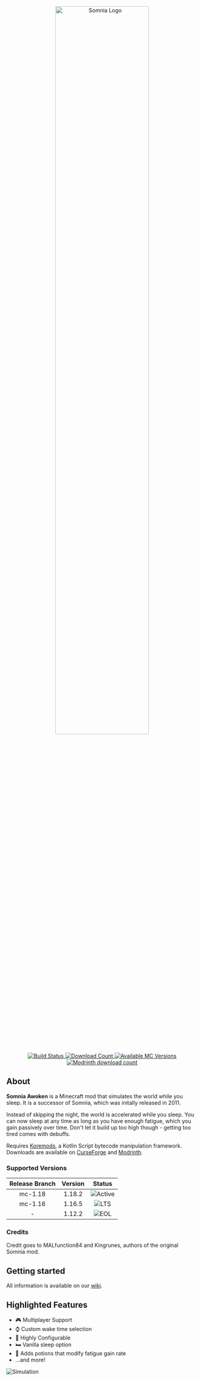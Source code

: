 <div align="center">
    <img src="https://i.imgur.com/KnnOhNi.png" alt="Somnia Logo" width="70%"/>
    <br></br>
    <a href="https://ci.su5ed.dev/buildConfiguration/SomniaAwoken_BuildBranch">
        <img src="https://ci.su5ed.dev/app/rest/builds/buildType:id:SomniaAwoken_BuildBranch/statusIcon.svg" alt="Build Status">
    </a>
    <a href="https://www.curseforge.com/minecraft/mc-mods/somnia">
        <img src="https://cf.way2muchnoise.eu/full_400796_downloads.svg" alt="Download Count">
    </a>
    <a href="https://www.curseforge.com/minecraft/mc-mods/somnia">
        <img src="https://cf.way2muchnoise.eu/versions/400796.svg" alt="Available MC Versions">
    </a>
    <a href="https://modrinth.com/mod/somnia">
        <img alt="Modrinth download count" src="https://img.shields.io/modrinth/dt/BiSrUr8O?color=00AF5C&label=modrinth&style=flat&logo=modrinth">
    </a>
</div>

## About

**Somnia Awoken** is a Minecraft mod that simulates the world while you sleep.
It is a successor of Somnia, which was initally released in 2011.

Instead of skipping the night, the world is accelerated while you sleep.
You can now sleep at any time as long as you have enough fatigue, which you gain passively over time.
Don't let it build up too high though - getting too tired comes with debuffs.

Requires [Koremods](https://www.curseforge.com/minecraft/mc-mods/koremods), a Kotlin Script bytecode manipulation framework.  
Downloads are available on [CurseForge](https://www.curseforge.com/minecraft/mc-mods/somnia) and
[Modrinth](https://modrinth.com/mod/somnia).

### Supported Versions

| Release Branch | Version |  Status   |
|:--------------:|:-------:|:---------:|
|    mc-1.18     | 1.18.2  | ![Active] |
|    mc-1.16     | 1.16.5  |  ![LTS]   |
|       -        | 1.12.2  |  ![EOL]   |

### Credits

Credit goes to MALfunction84 and Kingrunes, authors of the original Somnia mod.

## Getting started
All information is available on our [wiki](https://github.com/Su5eD/Somnia/wiki).

## Highlighted Features
- 🎮 Multiplayer Support
- ⌚ Custom wake time selection
- 🔧 Highly Configurable
- 🛏️ Vanilla sleep option
- 🍷 Adds potions that modify fatigue gain rate
- ...and more!

![Simulation](https://i.imgur.com/Ov1guPz.gif)

[Active]:https://img.shields.io/badge/Support-Active-brightgreen
[LTS]:https://img.shields.io/badge/Support-LTS-yellow
[EOL]:https://img.shields.io/badge/Support-EOL-red
